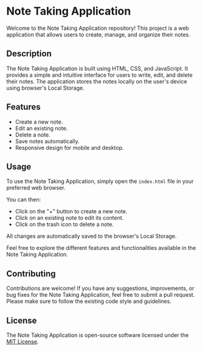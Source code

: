 # Note Taking Application

Welcome to the Note Taking Application repository! This project is a web application that allows users to create, manage, and organize their notes.

## Description

The Note Taking Application is built using HTML, CSS, and JavaScript. It provides a simple and intuitive interface for users to write, edit, and delete their notes. The application stores the notes locally on the user's device using browser's Local Storage.

## Features

- Create a new note.
- Edit an existing note.
- Delete a note.
- Save notes automatically.
- Responsive design for mobile and desktop.

## Usage

To use the Note Taking Application, simply open the `index.html` file in your preferred web browser.

You can then:

- Click on the "+" button to create a new note.
- Click on an existing note to edit its content.
- Click on the trash icon to delete a note.

All changes are automatically saved to the browser's Local Storage.

Feel free to explore the different features and functionalities available in the Note Taking Application.

## Contributing

Contributions are welcome! If you have any suggestions, improvements, or bug fixes for the Note Taking Application, feel free to submit a pull request. Please make sure to follow the existing code style and guidelines.

## License

The Note Taking Application is open-source software licensed under the [MIT License](https://opensource.org/licenses/MIT).



